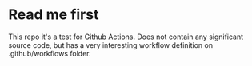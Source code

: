 # Read me first
This repo it's a test for Github Actions.
Does not contain any significant source code, but has a very interesting workflow definition on .github/workflows folder.